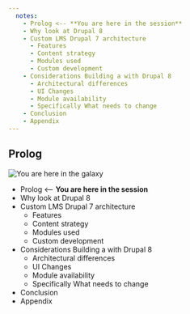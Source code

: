 ```yaml
---
  notes:
    - Prolog <-- **You are here in the session**
    - Why look at Drupal 8
    - Custom LMS Drupal 7 architecture
      - Features
      - Content strategy
      - Modules used
      - Custom development
    - Considerations Building a with Drupal 8
      - Architectural differences
      - UI Changes
      - Module availability
      - Specifically What needs to change
    - Conclusion
    - Appendix
---
```


## Prolog

![You are here in the galaxy](https://nicspaull.files.wordpress.com/2013/10/you-are-here.jpg "You are here in the galaxy")

 - Prolog <-- **You are here in the session**
 - Why look at Drupal 8
 - Custom LMS Drupal 7 architecture
   - Features
   - Content strategy
   - Modules used
   - Custom development
 - Considerations Building a with Drupal 8
   - Architectural differences
   - UI Changes
   - Module availability
   - Specifically What needs to change
 - Conclusion
 - Appendix
